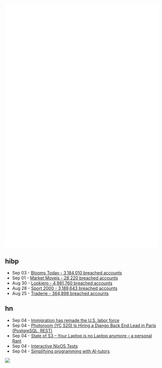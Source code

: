 ![Metrics](https://raw.githubusercontent.com/phixion/phixion/master/metrics.svg)

## hibp

<!--
for https://github.com/phixion/phixion/blob/main/.github/workflows/feeds.yml
-->
<!--START_SECTION:haveibeenpwnd-->
- Sep 03 - [Blooms Today - 3,184,010 breached accounts](https://haveibeenpwned.com/PwnedWebsites#BloomsToday)
- Sep 01 - [Market Moveis - 28,220 breached accounts](https://haveibeenpwned.com/PwnedWebsites#MarketMoveis)
- Aug 30 - [Lookiero - 4,981,760 breached accounts](https://haveibeenpwned.com/PwnedWebsites#Lookiero)
- Aug 28 - [Sport 2000 - 3,189,643 breached accounts](https://haveibeenpwned.com/PwnedWebsites#Sport2000)
- Aug 25 - [Traderie - 364,898 breached accounts](https://haveibeenpwned.com/PwnedWebsites#Traderie)
<!--END_SECTION:haveibeenpwnd-->

## hn

<!--
for https://github.com/phixion/phixion/blob/main/.github/workflows/feeds.yml
-->
<!--START_SECTION:hn-->
- Sep 04 - [Immigration has remade the U.S. labor force](https://www.wsj.com/economy/how-immigration-remade-the-u-s-labor-force-716c18ee)
- Sep 04 - [Photoroom (YC S20) Is Hiring a Django Back End Lead in Paris (PostgreSQL, REST)](https://jobs.ashbyhq.com/photoroom/ddf2ab84-6e90-4026-9622-6e92cb96722f)
- Sep 04 - [State of S3 – Your Laptop is no Laptop anymore – a personal Rant](https://blog.jeujeus.de/blog/hardware/laptops-will-not-sleep-anymore/)
- Sep 04 - [Interactive NixOS Tests](https://paperless.blog/interactive-nixos-tests)
- Sep 04 - [Simplifying programming with AI-tutors](https://www.edmigo.in/)
<!--END_SECTION:hn-->

<!--
for https://yhype.me
-->
![](https://hit.yhype.me/github/profile?user_id=13013670)
